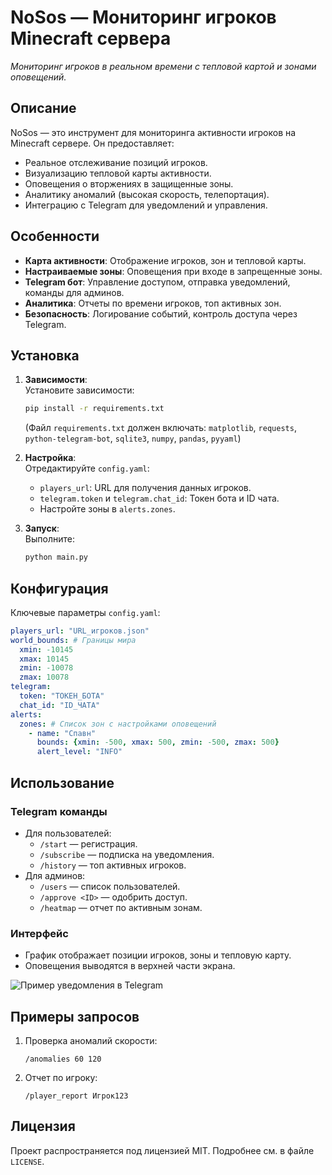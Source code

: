 # NoSos — Мониторинг игроков Minecraft сервера

*Мониторинг игроков в реальном времени с тепловой картой и зонами оповещений.*

## Описание
NoSos — это инструмент для мониторинга активности игроков на Minecraft сервере. Он предоставляет:
- Реальное отслеживание позиций игроков.
- Визуализацию тепловой карты активности.
- Оповещения о вторжениях в защищенные зоны.
- Аналитику аномалий (высокая скорость, телепортация).
- Интеграцию с Telegram для уведомлений и управления.

## Особенности
- **Карта активности**: Отображение игроков, зон и тепловой карты.
- **Настраиваемые зоны**: Оповещения при входе в запрещенные зоны.
- **Telegram бот**: Управление доступом, отправка уведомлений, команды для админов.
- **Аналитика**: Отчеты по времени игроков, топ активных зон.
- **Безопасность**: Логирование событий, контроль доступа через Telegram.

## Установка
1. **Зависимости**:  
   Установите зависимости:
   ```bash
   pip install -r requirements.txt
   ```
   (Файл `requirements.txt` должен включать: `matplotlib`, `requests`, `python-telegram-bot`, `sqlite3`, `numpy`, `pandas`, `pyyaml`)

2. **Настройка**:  
   Отредактируйте `config.yaml`:
   - `players_url`: URL для получения данных игроков.
   - `telegram.token` и `telegram.chat_id`: Токен бота и ID чата.
   - Настройте зоны в `alerts.zones`.

3. **Запуск**:  
   Выполните:
   ```bash
   python main.py
   ```

## Конфигурация
Ключевые параметры `config.yaml`:
```yaml
players_url: "URL_игроков.json"
world_bounds: # Границы мира
  xmin: -10145
  xmax: 10145
  zmin: -10078
  zmax: 10078
telegram:
  token: "ТОКЕН_БОТА"
  chat_id: "ID_ЧАТА"
alerts:
  zones: # Список зон с настройками оповещений
    - name: "Спавн"
      bounds: {xmin: -500, xmax: 500, zmin: -500, zmax: 500}
      alert_level: "INFO"
```

## Использование
### Telegram команды
- Для пользователей:
  - `/start` — регистрация.
  - `/subscribe` — подписка на уведомления.
  - `/history` — топ активных игроков.
- Для админов:
  - `/users` — список пользователей.
  - `/approve <ID>` — одобрить доступ.
  - `/heatmap` — отчет по активным зонам.

### Интерфейс
- График отображает позиции игроков, зоны и тепловую карту.
- Оповещения выводятся в верхней части экрана.

![Пример уведомления в Telegram](https://via.placeholder.com/400x200?text=Уведомление+о+вторжении)

## Примеры запросов
1. Проверка аномалий скорости:
   ```
   /anomalies 60 120
   ```
2. Отчет по игроку:
   ```
   /player_report Игрок123
   ```

## Лицензия
Проект распространяется под лицензией MIT. Подробнее см. в файле `LICENSE`.
